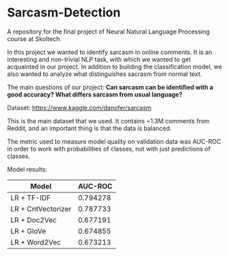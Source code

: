 # Sarcasm-Detection

A repository for the final project of Neural Natural Language Processing course at Skoltech.

In this project we wanted to identify sarcasm in online comments. It is an interesting and non-trivial NLP task, with which we wanted to get acquainted in our project. In addition to building the classification model, we also wanted to analyze what distinguishes sacrasm from normal text.

The main questions of our project: **Can sarcasm can be identified with a good accuracy? What differs sarcasm from usual language?**

Dataset: https://www.kaggle.com/danofer/sarcasm

This is the main dataset that we used. It contains ~1.3M comments from Reddit, and an important thing is that the data is balanced.

The metric used to measure model quality on validation data was AUC-ROC in order to work with probabilities of classes, not with just predictions of classes.

Model results:

|Model|AUC-ROC|
|-|-|
|LR + TF-IDF|0.794278|
|LR + CntVectorizer|0.787733|
|LR + Doc2Vec|0.677191|
|LR + GloVe|0.674855|
|LR + Word2Vec|0.673213|
